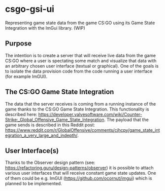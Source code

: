 # csgo-gsi-ui
Representing game state data from the game CS:GO using its Game State Integration with the ImGui library. (WIP)

## Purpose
The intention is to create a server that will receive live data from the game CS:GO where a user is spectating some match and visualize that data 
with an arbitrary chosen user interface (textual or graphical). One of the goals is to isolate the data provision code from the code running a user interface 
(for example ImGUI).

## The CS:GO Game State Integration
The data that the server receives is coming from a running instance of the game thanks to the CS:GO Game State Integration. 
This functionality is described here: https://developer.valvesoftware.com/wiki/Counter-Strike:_Global_Offensive_Game_State_Integration.
The payload that the game sends is described in this Reddit post: https://www.reddit.com/r/GlobalOffensive/comments/cjhcpy/game_state_integration_a_very_large_and_indepth/.

## User Interface(s)
Thanks to the Observer design pattern (see: https://refactoring.guru/design-patterns/observer) it is possible to attach various user interfaces that will receive constant
game state updates. One of them could be e.g. ImGUI (https://github.com/ocornut/imgui) which is planned to be implemented.
